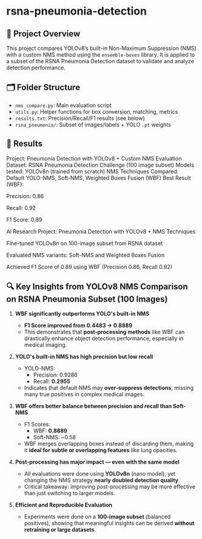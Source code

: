 # rsna-pneumonia-detection

## 📘 Project Overview

This project compares YOLOv8’s built-in Non-Maximum Suppression (NMS) with a custom NMS method using the `ensemble-boxes` library. It is applied to a subset of the RSNA Pneumonia Detection dataset to validate and analyze detection performance.

## 🗂️ Folder Structure

- `nms_compare.py`: Main evaluation script
- `utils.py`: Helper functions for box conversion, matching, metrics
- `results.txt`: Precision/Recall/F1 results (see below)
- `rsna_pneumonia/`: Subset of images/labels + YOLO `.pt` weights

## 🔎 Results

Project: Pneumonia Detection with YOLOv8 + Custom NMS Evaluation
Dataset: RSNA Pneumonia Detection Challenge (100 image subset)
Models tested: YOLOv8n (trained from scratch)
NMS Techniques Compared: Default YOLO-NMS, Soft-NMS, Weighted Boxes Fusion (WBF)
Best Result (WBF):

Precision: 0.86

Recall: 0.92

F1 Score: 0.89


AI Research Project: Pneumonia Detection with YOLOv8 + NMS Techniques

Fine-tuned YOLOv8n on 100-image subset from RSNA dataset

Evaluated NMS variants: Soft-NMS and Weighted Boxes Fusion

Achieved F1 Score of 0.89 using WBF (Precision 0.86, Recall 0.92)

## 🔍 Key Insights from YOLOv8 NMS Comparison on RSNA Pneumonia Subset (100 Images)

1. **WBF significantly outperforms YOLO's built-in NMS**  
   - **F1 Score improved from 0.4483 → 0.8889**
   - This demonstrates that **post-processing methods** like WBF can drastically enhance object detection performance, especially in medical imaging.

2. **YOLO's built-in NMS has high precision but low recall**  
   - YOLO-NMS:
     - Precision: 0.9286  
     - Recall: **0.2955**
   - Indicates that default NMS may **over-suppress detections**, missing many true positives in complex medical images.

3. **WBF offers better balance between precision and recall than Soft-NMS**  
   - F1 Scores:
     - WBF: **0.8889**
     - Soft-NMS: ~0.58
   - WBF merges overlapping boxes instead of discarding them, making it **ideal for subtle or overlapping features** like lung opacities.

4. **Post-processing has major impact — even with the same model**  
   - All evaluations were done using **YOLOv8n** (nano model), yet changing the NMS strategy **nearly doubled detection quality**.
   - Critical takeaway: improving post-processing may be more effective than just switching to larger models.

5. **Efficient and Reproducible Evaluation**  
   - Experiments were done on a **100-image subset** (balanced positives), showing that meaningful insights can be derived **without retraining or large datasets**.
